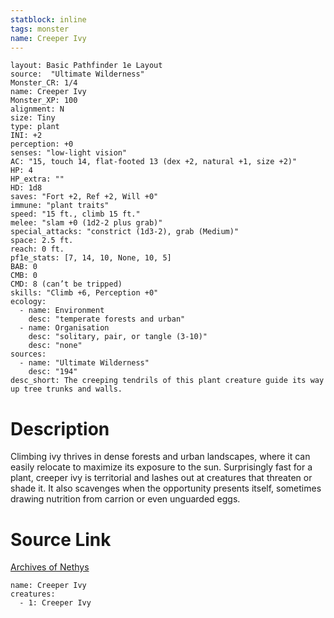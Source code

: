 ```yaml
---
statblock: inline
tags: monster
name: Creeper Ivy
---
```

```statblock
layout: Basic Pathfinder 1e Layout
source:  "Ultimate Wilderness"
Monster_CR: 1/4
name: Creeper Ivy
Monster_XP: 100
alignment: N
size: Tiny
type: plant
INI: +2
perception: +0
senses: "low-light vision"
AC: "15, touch 14, flat-footed 13 (dex +2, natural +1, size +2)"
HP: 4
HP_extra: ""
HD: 1d8
saves: "Fort +2, Ref +2, Will +0"
immune: "plant traits"
speed: "15 ft., climb 15 ft."
melee: "slam +0 (1d2-2 plus grab)"
special_attacks: "constrict (1d3-2), grab (Medium)"
space: 2.5 ft.
reach: 0 ft.
pf1e_stats: [7, 14, 10, None, 10, 5]
BAB: 0
CMB: 0
CMD: 8 (can’t be tripped)
skills: "Climb +6, Perception +0"
ecology:
  - name: Environment
    desc: "temperate forests and urban"
  - name: Organisation
    desc: "solitary, pair, or tangle (3-10)"
    desc: "none"
sources:
  - name: "Ultimate Wilderness"
    desc: "194"
desc_short: The creeping tendrils of this plant creature guide its way up tree trunks and walls.
```
# Description
Climbing ivy thrives in dense forests and urban landscapes, where it can easily relocate to maximize its exposure to the sun. Surprisingly fast for a plant, creeper ivy is territorial and lashes out at creatures that threaten or shade it. It also scavenges when the opportunity presents itself, sometimes drawing nutrition from carrion or even unguarded eggs.
# Source Link
[Archives of Nethys](https://aonprd.com/MonsterDisplay.aspx?ItemName=Creeper%20Ivy)
```encounter-table
name: Creeper Ivy
creatures:
  - 1: Creeper Ivy
```
